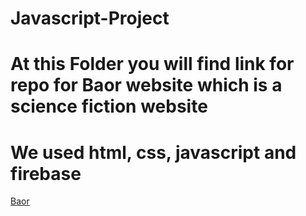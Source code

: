 # Javascript-Project
# At this Folder you will find link for repo for Baor website which is a science fiction website
# We used html, css, javascript and firebase
[Baor](https://github.com/Basil-Abushihab/Boar-Project-Simplon.git)